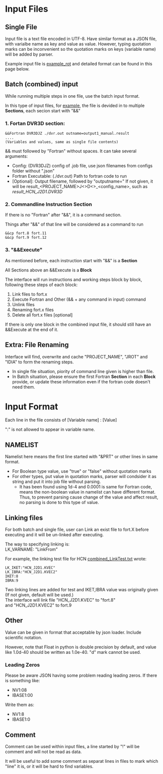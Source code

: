 # Input Files
## Single File
Input file is a text file encoded in UTF-8. Have similar format as a JSON file, with varialbe name as key and value as value. However, typing quotation marks can be inconvenient so the quotation marks on keys (variable name) will be added by parser.

Example input file is [example_rot](example_rot.txt) and detailed format can be found in this page below.

## Batch (combined) input
While running multiple steps in one file, use the batch input format.

In this type of input files, for [example](combined.txt), the file is devided in to multiple **Sections**, each secion start with "&&"

### 1. Fortan DVR3D section:
~~~~
&&Fortran DVR3DJZ ./dvr.out outname=output1_manual.result
....
(Variables and values, same as single file contents)
~~~~

&& must followed by "Fortran" without spaces. It can take several arguments:
 * Config: (DVR3DJZ) config of .job file, use json filenames from configs folder without ".json"
 * Fortran Executable: (./dvr.out) Path to fortran code to run
 * \[Optional\]: Output filename, followed by "outputname=" If not given, it will be result_\<PROJECT_NAME\>J<>D<>_\<config_name\>, such as *result_HCN_J2D1.DVR3D*

### 2. Commandline Instruction Section
If there is no "Fortran" after "&&", it is a command section.

Things after "&&" of that line will be considered as a command to run 

~~~~
&&cp fort.8 fort.11
&&cp fort.9 fort.12
~~~~

### 3. "&&Execute"
As mentioned before, each instruction start with "&&" is a **Section**

All Sections above an &&Execute is a **Block**

The interface will run instructions and working steps block by block, following these steps of each block:
  1. Link files to fort.x
  2. Execute Fortran and Other (&& + any command in input) command
  3. Unlink files
  4. Renaming fort.x files
  5. Delete all fort.x files \[optional\]

If there is only one block in the combined input file, it should still have an &&Execute at the end of it.

## Extra: File Renaming
Interface will find, overwrite and cache "PROJECT_NAME", "JROT" and "IDIA" to form the renaming steps. 
* In single file situation, piority of command line given is higher than file.
* In Batch situation, please ensure the first Fortran **Section** in each **Block** provide, or update these information even if the fortran code doesn't need them.

# Input Format
Each line in the file consists of \[Variable name\] : \[Value\]

":" is not allowed to appear in variable name.
## NAMELIST
Namelist here means the first line started with "&PRT" or other lines in same format.
* For Boolean type value, use "true" or "false" without quotation marks
* For other types, put value in quotation marks, parser will condsider it as string and put it into job file without parsing. 
  * It has been found using 1d-4 and 0.0001 is same for Fortran code, means the non-boolean value in namelist can have different format. Thus, to prevent parsing cause change of the value and affect result, no parsing is done to this type of value.

## Linking files
For both batch and single file, user can Link an exist file to fort.X before executing and it will be un-linked after executing.

The way to specifying linking is:\
LK_VARNAME: "LinkFrom"

For example, the linking test file for HCN [combined_LinkTest.txt](combined_LinkTest.txt) wrote:
~~~~
LK_IKET:"HCN_J2D1.KVEC"
LK_IBRA:"HCN_J2D1.KVEC2"
IKET:8
IBRA:9
~~~~

Two linking lines are added for test and IKET,IBRA value was originally given \
(If not given, default will be used.)\
The interface will link file "HCN_J2D1.KVEC" to "fort.8"\
and "HCN_J2D1.KVEC2" to fort.9

## Other
Value can be given in format that acceptable by json loader. Include scientific notation.

However, note that Float in python is double precision by default, and value like 1.0d-40 should be written as 1.0e-40. "d" mark cannot be used.

### Leading Zeros
Please be aware JSON having some problem reading leading zeros. If there is something like:
* NV1:08
* IBASE1:00

Write them as:
* NV1:8
* IBASE1:0

## Comment
Comment can be used within input files, a line started by "!" will be comment and will not be read as data.

It will be useful to add some comment as separat lines in files to mark which "line" it is, or it will be hard to find variables.